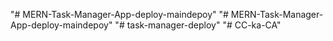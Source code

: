 "# MERN-Task-Manager-App-deploy-maindepoy" 
"# MERN-Task-Manager-App-deploy-maindepoy" 
"# task-manager-deploy" 
"# CC-ka-CA" 
